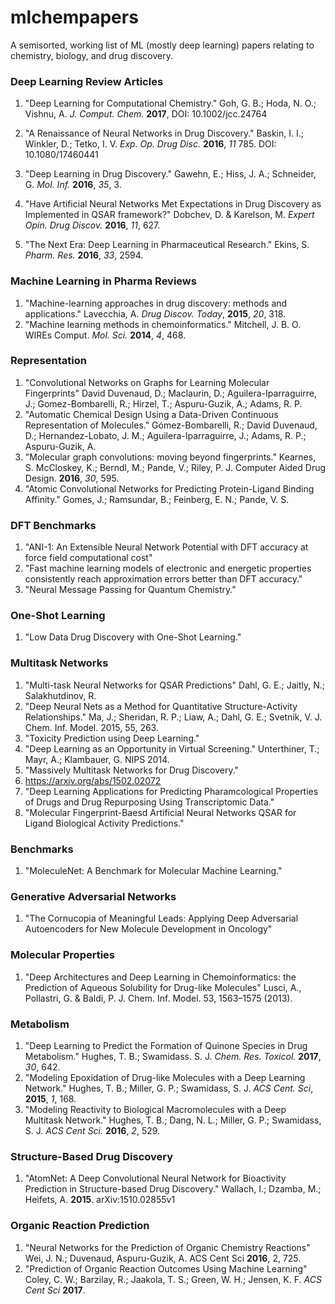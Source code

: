 # mlchempapers
A semisorted, working list of ML (mostly deep learning) papers relating to chemistry, biology, and drug discovery.


### Deep Learning Review Articles
1. "Deep Learning for Computational Chemistry."
Goh, G. B.; Hoda, N. O.; Vishnu, A. *J. Comput. Chem.* **2017**, DOI: 10.1002/jcc.24764

2. "A Renaissance of Neural Networks in Drug Discovery."
Baskin, I. I.; Winkler, D.; Tetko, I. V. *Exp. Op. Drug Disc.* **2016**, *11* 785. DOI: 10.1080/17460441

3. "Deep Learning in Drug Discovery."
Gawehn, E.; Hiss, J. A.; Schneider, G. *Mol. Inf.* **2016**, *35*, 3.

4. "Have Artificial Neural Networks Met Expectations in Drug Discovery as Implemented in QSAR framework?" 
Dobchev, D. & Karelson, M. *Expert Opin. Drug Discov.* **2016**, *11*, 627.

5. "The Next Era: Deep Learning in Pharmaceutical Research."
Ekins, S. *Pharm. Res.* **2016**, *33*, 2594.


### Machine Learning in Pharma Reviews
1. "Machine-learning approaches in drug discovery: methods and applications."
Lavecchia, A. *Drug Discov. Today*, **2015**, *20*, 318.
2. "Machine learning methods in chemoinformatics."
Mitchell, J. B. O. WIREs Comput. *Mol. Sci.* **2014**, *4*, 468.

### Representation
1. "Convolutional Networks on Graphs for Learning Molecular Fingerprints"
David Duvenaud, D.; Maclaurin, D.; Aguilera-Iparraguirre, J.; Gomez-Bombarelli, R.; Hirzel, T.; Aspuru-Guzik, A.; Adams, R. P.
2. "Automatic Chemical Design Using a Data-Driven Continuous Representation of Molecules."
Gómez-Bombarelli, R.; David Duvenaud, D.; Hernandez-Lobato, J. M.; Aguilera-Iparraguirre, J.; Adams, R. P.; Aspuru-Guzik, A.
3. "Molecular graph convolutions: moving beyond fingerprints."
Kearnes, S. McCloskey, K.; Berndl, M.; Pande, V.; Riley, P. J. Computer Aided Drug Design. **2016**, *30*, 595.
4. "Atomic Convolutional Networks for Predicting Protein-Ligand Binding Affinity."
Gomes, J.; Ramsundar, B.; Feinberg, E. N.; Pande, V. S. 

### DFT Benchmarks
1. "ANI-1: An Extensible Neural Network Potential with DFT accuracy at force field computational cost"
2. "Fast machine learning models of electronic and energetic properties consistently reach approximation errors better than DFT accuracy."
3. "Neural Message Passing for Quantum Chemistry."

### One-Shot Learning
1. "Low Data Drug Discovery with One-Shot Learning." 

### Multitask Networks
1. "Multi-task Neural Networks for QSAR Predictions"
Dahl, G. E.; Jaitly, N.; Salakhutdinov, R. 
2. "Deep Neural Nets as a Method for Quantitative Structure-Activity Relationships."
Ma, J.; Sheridan, R. P.; Liaw, A.; Dahl, G. E.; Svetnik, V. J. Chem. Inf. Model. 2015, 55, 263.
3. "Toxicity Prediction using Deep Learning."
4. "Deep Learning as an Opportunity in Virtual Screening."
Unterthiner, T.; Mayr, A.; Klambauer, G. NIPS 2014.
5. "Massively Multitask Networks for Drug Discovery."
2015. https://arxiv.org/abs/1502.02072
6. "Deep Learning Applications for Predicting Pharamcological Properties of Drugs and Drug Repurposing Using Transcriptomic Data."
7. "Molecular Fingerprint-Baesd Artificial Neural Networks QSAR for Ligand Biological Activity Predictions."

### Benchmarks
1. "MoleculeNet: A Benchmark for Molecular Machine Learning."

### Generative Adversarial Networks
1. "The Cornucopia of Meaningful Leads: Applying Deep Adversarial Autoencoders for New Molecule Development in Oncology"

### Molecular Properties
1. "Deep Architectures and Deep Learning in Chemoinformatics: the Prediction of Aqueous Solubility for Drug-like Molecules"
Lusci, A., Pollastri, G. & Baldi, P. J. Chem. Inf. Model. 53, 1563–1575 (2013).

### Metabolism
1. "Deep Learning to Predict the Formation of Quinone Species in Drug Metabolism."
Hughes, T. B.; Swamidass. S. J. *Chem. Res. Toxicol.* **2017**, *30*, 642.
2. "Modeling Epoxidation of Drug-like Molecules with a Deep Learning Network."
Hughes, T. B.; Miller, G. P.; Swamidass, S. J. *ACS Cent. Sci*, **2015**, *1*, 168.
3. "Modeling Reactivity to Biological Macromolecules with a Deep Multitask Network."
Hughes, T. B.; Dang, N. L.; Miller, G. P.; Swamidass, S. J. *ACS Cent Sci.* **2016**, *2*, 529.

### Structure-Based Drug Discovery
1. "AtomNet: A Deep Convolutional Neural Network for Bioactivity Prediction in Structure-based Drug Discovery."
Wallach, I.; Dzamba, M.; Heifets, A. **2015**. arXiv:1510.02855v1

### Organic Reaction Prediction
1. "Neural Networks for the Prediction of Organic Chemistry Reactions"
Wei, J. N.; Duvenaud, Aspuru-Guzik, A. ACS Cent Sci **2016**, 2, 725.
2. "Prediction of Organic Reaction Outcomes Using Machine Learning"
Coley, C. W.; Barzilay, R.; Jaakola, T. S.; Green, W. H.; Jensen, K. F. *ACS Cent Sci* **2017**.

